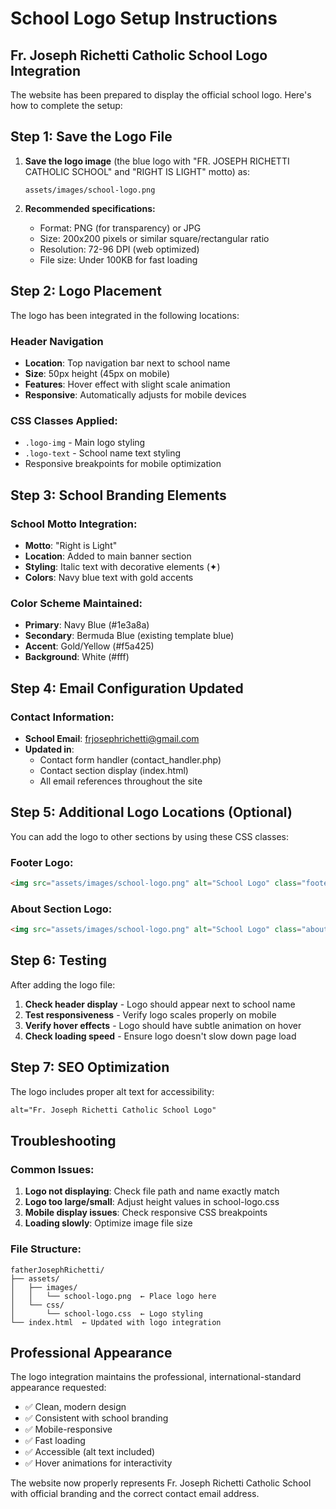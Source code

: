 # School Logo Setup Instructions

## Fr. Joseph Richetti Catholic School Logo Integration

The website has been prepared to display the official school logo. Here's how to complete the setup:

## Step 1: Save the Logo File

1. **Save the logo image** (the blue logo with "FR. JOSEPH RICHETTI CATHOLIC SCHOOL" and "RIGHT IS LIGHT" motto) as:
   ```
   assets/images/school-logo.png
   ```

2. **Recommended specifications:**
   - Format: PNG (for transparency) or JPG
   - Size: 200x200 pixels or similar square/rectangular ratio
   - Resolution: 72-96 DPI (web optimized)
   - File size: Under 100KB for fast loading

## Step 2: Logo Placement

The logo has been integrated in the following locations:

### Header Navigation
- **Location**: Top navigation bar next to school name
- **Size**: 50px height (45px on mobile)
- **Features**: Hover effect with slight scale animation
- **Responsive**: Automatically adjusts for mobile devices

### CSS Classes Applied:
- `.logo-img` - Main logo styling
- `.logo-text` - School name text styling
- Responsive breakpoints for mobile optimization

## Step 3: School Branding Elements

### School Motto Integration:
- **Motto**: "Right is Light" 
- **Location**: Added to main banner section
- **Styling**: Italic text with decorative elements (✦)
- **Colors**: Navy blue text with gold accents

### Color Scheme Maintained:
- **Primary**: Navy Blue (#1e3a8a)
- **Secondary**: Bermuda Blue (existing template blue)
- **Accent**: Gold/Yellow (#f5a425)
- **Background**: White (#fff)

## Step 4: Email Configuration Updated

### Contact Information:
- **School Email**: frjosephrichetti@gmail.com
- **Updated in**: 
  - Contact form handler (contact_handler.php)
  - Contact section display (index.html)
  - All email references throughout the site

## Step 5: Additional Logo Locations (Optional)

You can add the logo to other sections by using these CSS classes:

### Footer Logo:
```html
<img src="assets/images/school-logo.png" alt="School Logo" class="footer-logo">
```

### About Section Logo:
```html
<img src="assets/images/school-logo.png" alt="School Logo" class="about-logo">
```

## Step 6: Testing

After adding the logo file:

1. **Check header display** - Logo should appear next to school name
2. **Test responsiveness** - Verify logo scales properly on mobile
3. **Verify hover effects** - Logo should have subtle animation on hover
4. **Check loading speed** - Ensure logo doesn't slow down page load

## Step 7: SEO Optimization

The logo includes proper alt text for accessibility:
```html
alt="Fr. Joseph Richetti Catholic School Logo"
```

## Troubleshooting

### Common Issues:
1. **Logo not displaying**: Check file path and name exactly match
2. **Logo too large/small**: Adjust height values in school-logo.css
3. **Mobile display issues**: Check responsive CSS breakpoints
4. **Loading slowly**: Optimize image file size

### File Structure:
```
fatherJosephRichetti/
├── assets/
│   ├── images/
│   │   └── school-logo.png  ← Place logo here
│   └── css/
│       └── school-logo.css  ← Logo styling
└── index.html  ← Updated with logo integration
```

## Professional Appearance

The logo integration maintains the professional, international-standard appearance requested:

- ✅ Clean, modern design
- ✅ Consistent with school branding
- ✅ Mobile-responsive
- ✅ Fast loading
- ✅ Accessible (alt text included)
- ✅ Hover animations for interactivity

The website now properly represents Fr. Joseph Richetti Catholic School with official branding and the correct contact email address.
